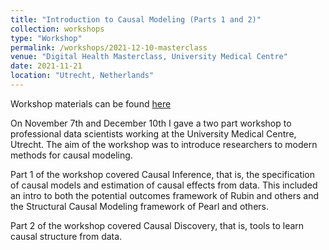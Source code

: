 ```yaml
---
title: "Introduction to Causal Modeling (Parts 1 and 2)"
collection: workshops
type: "Workshop"
permalink: /workshops/2021-12-10-masterclass
venue: "Digital Health Masterclass, University Medical Centre"
date: 2021-11-21
location: "Utrecht, Netherlands"
---
```


Workshop materials can be found [here](https://github.com/ryanoisin/IntroCausalModeling2021)

On November 7th and December 10th I gave a two part workshop to professional data scientists working at the University Medical Centre, Utrecht. The aim of the workshop was to introduce researchers to modern methods for causal modeling. 

Part 1 of the workshop covered Causal Inference, that is, the specification of causal models and estimation of causal effects from data. This included an intro to both the potential outcomes framework of Rubin and others and the Structural Causal Modeling framework of Pearl and others.

Part 2 of the workshop covered Causal Discovery, that is, tools to learn causal structure from data.
